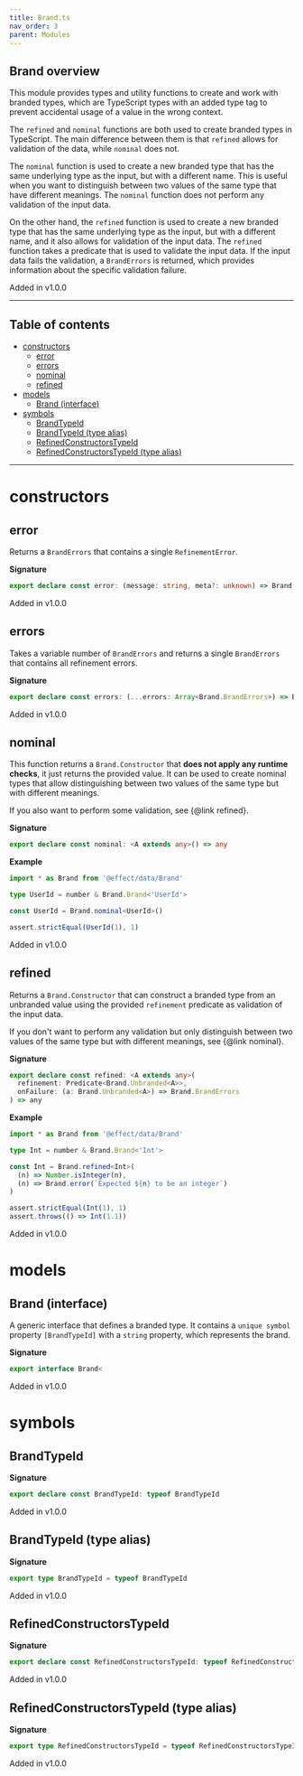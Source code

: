 ```yaml
---
title: Brand.ts
nav_order: 3
parent: Modules
---
```


## Brand overview

This module provides types and utility functions to create and work with branded types,
which are TypeScript types with an added type tag to prevent accidental usage of a value in the wrong context.

The `refined` and `nominal` functions are both used to create branded types in TypeScript.
The main difference between them is that `refined` allows for validation of the data, while `nominal` does not.

The `nominal` function is used to create a new branded type that has the same underlying type as the input, but with a different name.
This is useful when you want to distinguish between two values of the same type that have different meanings.
The `nominal` function does not perform any validation of the input data.

On the other hand, the `refined` function is used to create a new branded type that has the same underlying type as the input,
but with a different name, and it also allows for validation of the input data.
The `refined` function takes a predicate that is used to validate the input data.
If the input data fails the validation, a `BrandErrors` is returned, which provides information about the specific validation failure.

Added in v1.0.0

---

<h2 class="text-delta">Table of contents</h2>

- [constructors](#constructors)
  - [error](#error)
  - [errors](#errors)
  - [nominal](#nominal)
  - [refined](#refined)
- [models](#models)
  - [Brand (interface)](#brand-interface)
- [symbols](#symbols)
  - [BrandTypeId](#brandtypeid)
  - [BrandTypeId (type alias)](#brandtypeid-type-alias)
  - [RefinedConstructorsTypeId](#refinedconstructorstypeid)
  - [RefinedConstructorsTypeId (type alias)](#refinedconstructorstypeid-type-alias)

---

# constructors

## error

Returns a `BrandErrors` that contains a single `RefinementError`.

**Signature**

```ts
export declare const error: (message: string, meta?: unknown) => Brand.BrandErrors
```

Added in v1.0.0

## errors

Takes a variable number of `BrandErrors` and returns a single `BrandErrors` that contains all refinement errors.

**Signature**

```ts
export declare const errors: (...errors: Array<Brand.BrandErrors>) => Brand.BrandErrors
```

Added in v1.0.0

## nominal

This function returns a `Brand.Constructor` that **does not apply any runtime checks**, it just returns the provided value.
It can be used to create nominal types that allow distinguishing between two values of the same type but with different meanings.

If you also want to perform some validation, see {@link refined}.

**Signature**

```ts
export declare const nominal: <A extends any>() => any
```

**Example**

```ts
import * as Brand from '@effect/data/Brand'

type UserId = number & Brand.Brand<'UserId'>

const UserId = Brand.nominal<UserId>()

assert.strictEqual(UserId(1), 1)
```

Added in v1.0.0

## refined

Returns a `Brand.Constructor` that can construct a branded type from an unbranded value using the provided `refinement`
predicate as validation of the input data.

If you don't want to perform any validation but only distinguish between two values of the same type but with different meanings,
see {@link nominal}.

**Signature**

```ts
export declare const refined: <A extends any>(
  refinement: Predicate<Brand.Unbranded<A>>,
  onFailure: (a: Brand.Unbranded<A>) => Brand.BrandErrors
) => any
```

**Example**

```ts
import * as Brand from '@effect/data/Brand'

type Int = number & Brand.Brand<'Int'>

const Int = Brand.refined<Int>(
  (n) => Number.isInteger(n),
  (n) => Brand.error(`Expected ${n} to be an integer`)
)

assert.strictEqual(Int(1), 1)
assert.throws(() => Int(1.1))
```

Added in v1.0.0

# models

## Brand (interface)

A generic interface that defines a branded type. It contains a `unique symbol` property `[BrandTypeId]` with a `string` property,
which represents the brand.

**Signature**

```ts
export interface Brand<
```

Added in v1.0.0

# symbols

## BrandTypeId

**Signature**

```ts
export declare const BrandTypeId: typeof BrandTypeId
```

Added in v1.0.0

## BrandTypeId (type alias)

**Signature**

```ts
export type BrandTypeId = typeof BrandTypeId
```

Added in v1.0.0

## RefinedConstructorsTypeId

**Signature**

```ts
export declare const RefinedConstructorsTypeId: typeof RefinedConstructorsTypeId
```

Added in v1.0.0

## RefinedConstructorsTypeId (type alias)

**Signature**

```ts
export type RefinedConstructorsTypeId = typeof RefinedConstructorsTypeId
```

Added in v1.0.0
